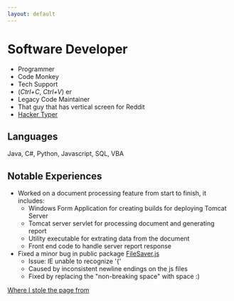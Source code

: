 ```yaml
---
layout: default
---
```


# Software Developer
*   Programmer
*   Code Monkey
*   Tech Support
*   (_Ctrl+C_, _Ctrl+V_) er
*   Legacy Code Maintainer
*   That guy that has vertical screen for Reddit
*   [Hacker Typer](http://hackertyper.com/)

## Languages
Java, C#, Python, Javascript, SQL, VBA

## Notable Experiences
- Worked on a document processing feature from start to finish, it includes:
    - Windows Form Application for creating builds for deploying Tomcat Server
    - Tomcat server servlet for processing document and generating report
    - Utility executable for extrating data from the document
    - Front end code to handle server report response
- Fixed a minor bug in public package [FileSaver.js](https://github.com/eligrey/FileSaver.js)
    - Issue: IE unable to recognize '{'
    - Caused by inconsistent newline endings on the js files 
    - Fixed by replacing the "non-breaking space" with space :)

[Where I stole the page from](https://github.com/pages-themes/minimal)
